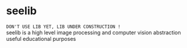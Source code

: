 # seelib
```DON'T USE LIB YET, LIB UNDER CONSTRUCTION !```  
seelib is a high level image processing and computer vision abstraction useful educational purposes 
